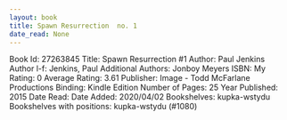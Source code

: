 ```yaml
---
layout: book
title: Spawn Resurrection  no. 1
date_read: None
---
```


Book Id: 27263845
Title: Spawn Resurrection #1
Author: Paul Jenkins
Author l-f: Jenkins, Paul
Additional Authors: Jonboy Meyers
ISBN: 
My Rating: 0
Average Rating: 3.61
Publisher: Image - Todd McFarlane Productions
Binding: Kindle Edition
Number of Pages: 25
Year Published: 2015
Date Read: 
Date Added: 2020/04/02
Bookshelves: kupka-wstydu
Bookshelves with positions: kupka-wstydu (#1080)

